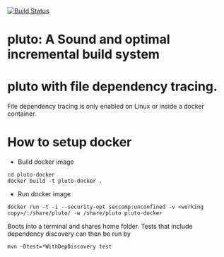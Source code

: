 [![Build Status](https://travis-ci.org/pluto-build/pluto.svg?branch=master)](https://travis-ci.org/pluto-build/pluto)

# pluto: A Sound and optimal incremental build system


# pluto with file dependency tracing.
File dependency tracing is only enabled on Linux or inside a docker container.


# How to setup docker
* Build docker image
```
cd pluto-docker
docker build -t pluto-docker .
```

* Run docker image

```
docker run -t -i --security-opt seccomp:unconfined -v <working copy>/:/share/pluto/ -w /share/pluto pluto-docker
```

Boots into a terminal and shares home folder.
Tests that include dependency discovery can then be run by

```
mvn -Dtest=*WithDepDiscovery test
```